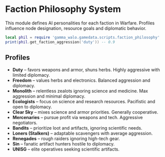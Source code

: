 # Faction Philosophy System

This module defines AI personalities for each faction in Warfare. Profiles
influence node designation, resource goals and diplomatic behavior.

```lua
local phil = require 'gamma_walo.gamedata.scripts.faction_philosophy'
print(phil.get_faction_aggression('duty')) -- 0.9
```

## Profiles

- **Duty** – favors weapons and armor, shuns herbs. Highly aggressive with
  limited diplomacy.
- **Freedom** – values herbs and electronics. Balanced aggression and diplomacy.
- **Monolith** – relentless zealots ignoring science and medicine. Max aggression
  and minimal diplomacy.
- **Ecologists** – focus on science and research resources. Pacifistic and open
  to diplomacy.
- **Clear Sky** – mixes science and armor priorities. Generally cooperative.
- **Mercenaries** – pursue profit via weapons and tech. Aggressive negotiators.
- **Bandits** – prioritize loot and artifacts, ignoring scientific needs.
- **Loners (Stalkers)** – adaptable scavengers with average aggression.
- **Renegades** – rough raiders ignoring high-tech gear.
- **Sin** – fanatic artifact hunters hostile to diplomacy.
- **UNISG** – elite operatives seeking scientific artifacts.
